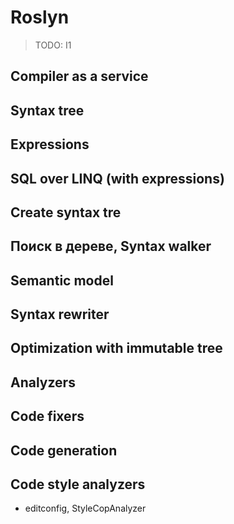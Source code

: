 # Roslyn

> TODO: I1

## Compiler as a service

## Syntax tree

## Expressions

## SQL over LINQ (with expressions)

## Create syntax tre

## Поиск в дереве, Syntax walker

## Semantic model

## Syntax rewriter

## Optimization with immutable tree

## Analyzers

## Code fixers

## Code generation

## Code style analyzers

- editconfig, StyleCopAnalyzer
